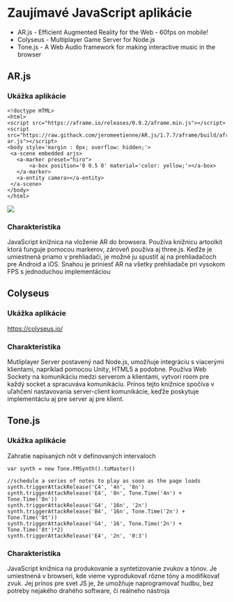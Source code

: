 # Zaujímavé JavaScript aplikácie 

- AR.js - Efficient Augmented Reality for the Web - 60fps on mobile!
- Colyseus - Multiplayer Game Server for Node.js
- Tone.js - A Web Audio framework for making interactive music in the browser

## AR.js

### Ukážka aplikácie

    <!doctype HTML>
    <html>
    <script src="https://aframe.io/releases/0.9.2/aframe.min.js"></script>
    <script src="https://raw.githack.com/jeromeetienne/AR.js/1.7.7/aframe/build/aframe-ar.js"></script>
    <body style='margin : 0px; overflow: hidden;'>
     <a-scene embedded arjs>
       <a-marker preset="hiro">
           <a-box position='0 0.5 0' material='color: yellow;'></a-box>
       </a-marker>
       <a-entity camera></a-entity>
     </a-scene>
    </body>
    </html>
    
<img src="https://cloud.githubusercontent.com/assets/252962/23068128/40343608-f51a-11e6-8cb3-900e37a7f658.jpg"/>

### Charakteristika

JavaScript knižnica na vloženie AR do browsera. 
Používa knižnicu artoolkit ktorá funguje pomocou markerov, zároveň používa aj three.js.
Keďže je umiestnená priamo v prehliadači, je možné ju spustiť aj na prehliadačoch pre Android a iOS. Snahou je priniesť
AR na všetky prehliadače pri vysokom FPS s jednoduchou implementáciou

## Colyseus

### Ukážka aplikácie

<https://colyseus.io/>

### Charakteristika

Mutliplayer Server postavený nad Node.js, umožňuje integráciu s viacerými klientami, napríklad pomocou Unity, HTML5 a podobne.
Používa Web Sockety na komunikáciu medzi serverom a klientami, vytvorí room pre každý socket a spracuváva komunikáciu.
Prínos tejto knižnice spočíva v uľahčení nastavovania server-client komunikácie, keďže poskytuje implementáciu aj pre server
 aj pre klient.

## Tone.js

### Ukážka aplikácie
Zahratie napísaných nôt v definovaných intervaloch

    var synth = new Tone.FMSynth().toMaster()
    
    //schedule a series of notes to play as soon as the page loads
    synth.triggerAttackRelease('C4', '4n', '8n')
    synth.triggerAttackRelease('E4', '8n', Tone.Time('4n') + Tone.Time('8n'))
    synth.triggerAttackRelease('G4', '16n', '2n')
    synth.triggerAttackRelease('B4', '16n', Tone.Time('2n') + Tone.Time('8t'))
    synth.triggerAttackRelease('G4', '16', Tone.Time('2n') + Tone.Time('8t')*2)
    synth.triggerAttackRelease('E4', '2n', '0:3')

### Charakteristika

JavaScript knižnica na produkovanie a syntetizovanie zvukov a tónov. 
Je umiestnená v browseri, kde vieme vyprodukovať rôzne tóny a modifikovať zvuk.
Jej prínos pre svet JS je, že umožňuje naprogramovať hudbu, bez potreby nejakého drahého software, či reálneho nástroja



